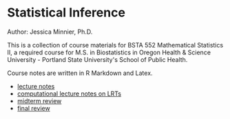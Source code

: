 # Statistical Inference

Author: Jessica Minnier, Ph.D.

This is a collection of course materials for BSTA 552 Mathematical Statistics II, a required course for M.S. in Biostatistics in Oregon Health & Science University - Portland State University's School of Public Health.

Course notes are written in R Markdown and Latex.

- [lecture notes](class_notes/class_notes.pdf)
- [computational lecture notes on LRTs](class_notes_extra/ch8-lrts.Rmd)
- [midterm review](test_reviews/midterm_review.pdf)
- [final review](test_reviews/final_review.pdf)